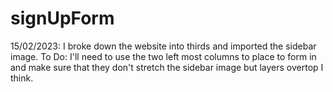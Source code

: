 # signUpForm

15/02/2023:
I broke down the website into thirds and imported the sidebar image.
To Do:
I'll need to use the two left most columns to place to form in and make sure that they don't stretch the sidebar image but layers overtop I think.